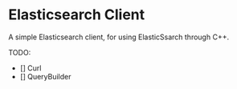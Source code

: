 # Elasticsearch Client

A simple Elasticsearch client, for using ElasticSsarch through C++.

TODO: 
* [] Curl
* [] QueryBuilder  